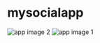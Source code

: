 # mysocialapp
![app image 2](https://user-images.githubusercontent.com/84802049/120782493-aebe7780-c547-11eb-87b4-eddd76d713d5.jpg) 
![app image 1](https://user-images.githubusercontent.com/84802049/120782519-b5e58580-c547-11eb-811f-67610c9073d0.jpg)

